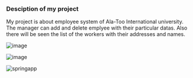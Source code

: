 ### Desciption of my project
My project is about employee system of Ala-Too International university. The manager can add and delete emplyee with their particular datas.
Also there will be seen the list of the workers with their addresses and names.

![image](https://user-images.githubusercontent.com/73769876/163525770-a8ba38d5-e121-4714-9554-344991d9459c.png)

![image](https://user-images.githubusercontent.com/73769876/163525925-64e3cc0d-9316-439e-a6c2-b4a513f552d6.png)

![springapp](https://user-images.githubusercontent.com/73769876/163529378-f5486004-f746-4d69-b7b3-55cc01b1b21e.png)
